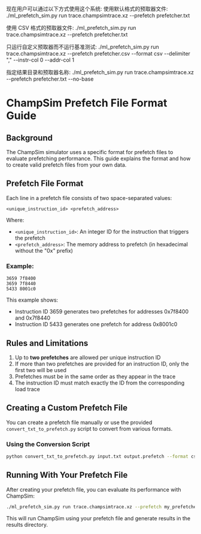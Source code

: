 现在用户可以通过以下方式使用这个系统:
使用默认格式的预取器文件:
./ml_prefetch_sim.py run trace.champsimtrace.xz --prefetch prefetcher.txt

使用 CSV 格式的预取器文件:
./ml_prefetch_sim.py run trace.champsimtrace.xz --prefetch prefetcher.txt

只运行自定义预取器而不运行基准测试:
./ml_prefetch_sim.py run trace.champsimtrace.xz --prefetch prefetcher.csv --format csv --delimiter "," --instr-col 0 --addr-col 1

指定结果目录和预取器名称:
./ml_prefetch_sim.py run trace.champsimtrace.xz --prefetch prefetcher.txt --no-base

# ChampSim Prefetch File Format Guide

## Background

The ChampSim simulator uses a specific format for prefetch files to evaluate prefetching performance. This guide explains the format and how to create valid prefetch files from your own data.

## Prefetch File Format

Each line in a prefetch file consists of two space-separated values:

```
<unique_instruction_id> <prefetch_address>
```

Where:

- `<unique_instruction_id>`: An integer ID for the instruction that triggers the prefetch
- `<prefetch_address>`: The memory address to prefetch (in hexadecimal without the "0x" prefix)

### Example:

```
3659 7f8400
3659 7f8440
5433 8001c0
```

This example shows:

- Instruction ID 3659 generates two prefetches for addresses 0x7f8400 and 0x7f8440
- Instruction ID 5433 generates one prefetch for address 0x8001c0

## Rules and Limitations

1. Up to **two prefetches** are allowed per unique instruction ID
2. If more than two prefetches are provided for an instruction ID, only the first two will be used
3. Prefetches must be in the same order as they appear in the trace
4. The instruction ID must match exactly the ID from the corresponding load trace

## Creating a Custom Prefetch File

You can create a prefetch file manually or use the provided `convert_txt_to_prefetch.py` script to convert from various formats.

### Using the Conversion Script

```bash
python convert_txt_to_prefetch.py input.txt output.prefetch --format csv --delimiter "," --instr-col 0 --addr-col 1
```

## Running With Your Prefetch File

After creating your prefetch file, you can evaluate its performance with ChampSim:

```bash
./ml_prefetch_sim.py run trace.champsimtrace.xz --prefetch my_prefetches.txt
```

This will run ChampSim using your prefetch file and generate results in the results directory.
